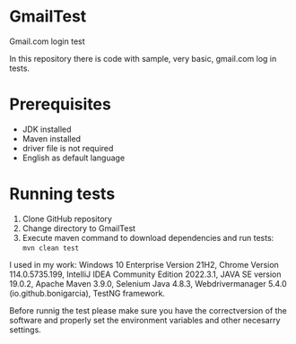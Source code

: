 # GmailTest
Gmail.com login test

In this repository there is code with sample, very basic, gmail.com log in tests.

# Prerequisites
- JDK installed 
- Maven installed
- driver file is not required
- English as default language

# Running tests
1. Clone GitHub repository
2. Change directory to GmailTest
3. Execute maven command to download dependencies and run tests:  
   `mvn clean test`

I used in my work:
  Windows 10 Enterprise Version 21H2,
  Chrome Version 114.0.5735.199,
  IntelliJ IDEA Community Edition 2022.3.1,
  JAVA SE version 19.0.2,
  Apache Maven 3.9.0,
  Selenium Java 4.8.3,
  Webdrivermanager 5.4.0 (io.github.bonigarcia),
  TestNG framework.

  Before runnig the test please make sure you have the correctversion of the software and properly set the environment variables and other necesarry settings.

